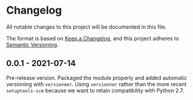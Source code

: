 # Changelog
All notable changes to this project will be documented in this file.

The format is based on [Keep a Changelog](https://keepachangelog.com/en/1.0.0/),
and this project adheres to [Semantic Versioning](https://semver.org/spec/v2.0.0.html).

## 0.0.1 - 2021-07-14

Pre-release version. Packaged the module properly and added automatic versioning with `versioneer`. Using `versionner` rather than the more recent `setuptools-scm` because we want to retain compatibility with Python 2.7.